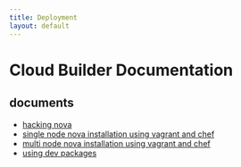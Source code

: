 ```yaml
---
title: Deployment
layout: default
---
```


# Cloud Builder Documentation

## documents

 * [hacking nova](hacking-nova.html)
 * [single node nova installation using vagrant and chef](single-node-nova-installation-using-vagrant-and-chef.html)
 * [multi node nova installation using vagrant and chef](multi-node-nova-installation-using-vagrant-and-chef.html)
 * [using dev packages](using-dev-packages.html)
